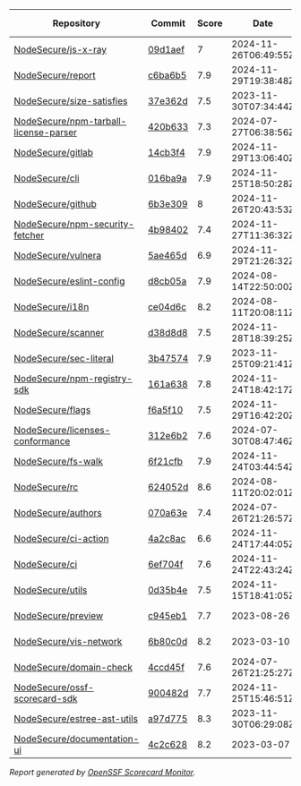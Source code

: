 <!-- OPENSSF-SCORECARD-MONITOR:START -->

| Repository | Commit | Score | Date | Score Delta | Report | StepSecurity |
| -- | -- | -- | -- | -- | -- | -- |
| [NodeSecure/js-x-ray](https://github.com/NodeSecure/js-x-ray) | [09d1aef](https://github.com/NodeSecure/js-x-ray/commit/09d1aef2f8d2338aad575ff099eb3278de5bd20b) | 7 | 2024-11-26T06:49:55Z | 0 / [Details](https://ossf.github.io/scorecard-visualizer/#/projects/github.com/NodeSecure/js-x-ray/compare/09d1aef2f8d2338aad575ff099eb3278de5bd20b/09d1aef2f8d2338aad575ff099eb3278de5bd20b) | [View](https://ossf.github.io/scorecard-visualizer/#/projects/github.com/NodeSecure/js-x-ray/commit/09d1aef2f8d2338aad575ff099eb3278de5bd20b) | [Fix it](https://app.stepsecurity.io/securerepo?repo=NodeSecure/js-x-ray) |
| [NodeSecure/report](https://github.com/NodeSecure/report) | [c6ba6b5](https://github.com/NodeSecure/report/commit/c6ba6b5bbae90e0784ad2531c99b2fad0d803bdc) | 7.9 | 2024-11-29T19:38:48Z | 0.1 / [Details](https://ossf.github.io/scorecard-visualizer/#/projects/github.com/NodeSecure/report/compare/c39251ecacb959550a9b140c5a710dbc6351efa3/c6ba6b5bbae90e0784ad2531c99b2fad0d803bdc) | [View](https://ossf.github.io/scorecard-visualizer/#/projects/github.com/NodeSecure/report/commit/c6ba6b5bbae90e0784ad2531c99b2fad0d803bdc) | [Fix it](https://app.stepsecurity.io/securerepo?repo=NodeSecure/report) |
| [NodeSecure/size-satisfies](https://github.com/NodeSecure/size-satisfies) | [37e362d](https://github.com/NodeSecure/size-satisfies/commit/37e362d756ea07662ee8052320a7d4ec1c097cad) | 7.5 | 2023-11-30T07:34:44Z | 0 / [Details](https://ossf.github.io/scorecard-visualizer/#/projects/github.com/NodeSecure/size-satisfies/compare/37e362d756ea07662ee8052320a7d4ec1c097cad/37e362d756ea07662ee8052320a7d4ec1c097cad) | [View](https://ossf.github.io/scorecard-visualizer/#/projects/github.com/NodeSecure/size-satisfies/commit/37e362d756ea07662ee8052320a7d4ec1c097cad) | [Fix it](https://app.stepsecurity.io/securerepo?repo=NodeSecure/size-satisfies) |
| [NodeSecure/npm-tarball-license-parser](https://github.com/NodeSecure/npm-tarball-license-parser) | [420b633](https://github.com/NodeSecure/npm-tarball-license-parser/commit/420b6331a6f3c07c5f20bb8f58d3394b88007c54) | 7.3 | 2024-07-27T06:38:56Z | 0 / [Details](https://ossf.github.io/scorecard-visualizer/#/projects/github.com/NodeSecure/npm-tarball-license-parser/compare/420b6331a6f3c07c5f20bb8f58d3394b88007c54/420b6331a6f3c07c5f20bb8f58d3394b88007c54) | [View](https://ossf.github.io/scorecard-visualizer/#/projects/github.com/NodeSecure/npm-tarball-license-parser/commit/420b6331a6f3c07c5f20bb8f58d3394b88007c54) | [Fix it](https://app.stepsecurity.io/securerepo?repo=NodeSecure/npm-tarball-license-parser) |
| [NodeSecure/gitlab](https://github.com/NodeSecure/gitlab) | [14cb3f4](https://github.com/NodeSecure/gitlab/commit/14cb3f4af323acbad5fac81a6eeb0b27a2747cdc) | 7.9 | 2024-11-29T13:06:40Z | 0 / [Details](https://ossf.github.io/scorecard-visualizer/#/projects/github.com/NodeSecure/gitlab/compare/14cb3f4af323acbad5fac81a6eeb0b27a2747cdc/14cb3f4af323acbad5fac81a6eeb0b27a2747cdc) | [View](https://ossf.github.io/scorecard-visualizer/#/projects/github.com/NodeSecure/gitlab/commit/14cb3f4af323acbad5fac81a6eeb0b27a2747cdc) | [Fix it](https://app.stepsecurity.io/securerepo?repo=NodeSecure/gitlab) |
| [NodeSecure/cli](https://github.com/NodeSecure/cli) | [016ba9a](https://github.com/NodeSecure/cli/commit/016ba9a9c0e1ecdf8596c7d4e7567ace07bc7c47) | 7.9 | 2024-11-25T18:50:28Z | 0 / [Details](https://ossf.github.io/scorecard-visualizer/#/projects/github.com/NodeSecure/cli/compare/016ba9a9c0e1ecdf8596c7d4e7567ace07bc7c47/016ba9a9c0e1ecdf8596c7d4e7567ace07bc7c47) | [View](https://ossf.github.io/scorecard-visualizer/#/projects/github.com/NodeSecure/cli/commit/016ba9a9c0e1ecdf8596c7d4e7567ace07bc7c47) | [Fix it](https://app.stepsecurity.io/securerepo?repo=NodeSecure/cli) |
| [NodeSecure/github](https://github.com/NodeSecure/github) | [6b3e309](https://github.com/NodeSecure/github/commit/6b3e309c5b89839b278dbcdc79eeab06b5ef5612) | 8 | 2024-11-26T20:43:53Z | 0 / [Details](https://ossf.github.io/scorecard-visualizer/#/projects/github.com/NodeSecure/github/compare/6b3e309c5b89839b278dbcdc79eeab06b5ef5612/6b3e309c5b89839b278dbcdc79eeab06b5ef5612) | [View](https://ossf.github.io/scorecard-visualizer/#/projects/github.com/NodeSecure/github/commit/6b3e309c5b89839b278dbcdc79eeab06b5ef5612) | [Fix it](https://app.stepsecurity.io/securerepo?repo=NodeSecure/github) |
| [NodeSecure/npm-security-fetcher](https://github.com/NodeSecure/npm-security-fetcher) | [4b98402](https://github.com/NodeSecure/npm-security-fetcher/commit/4b9840215ea3925e3aa5702e35c583a4ea97c3bd) | 7.4 | 2024-11-27T11:36:32Z | 0 / [Details](https://ossf.github.io/scorecard-visualizer/#/projects/github.com/NodeSecure/npm-security-fetcher/compare/4b9840215ea3925e3aa5702e35c583a4ea97c3bd/4b9840215ea3925e3aa5702e35c583a4ea97c3bd) | [View](https://ossf.github.io/scorecard-visualizer/#/projects/github.com/NodeSecure/npm-security-fetcher/commit/4b9840215ea3925e3aa5702e35c583a4ea97c3bd) | [Fix it](https://app.stepsecurity.io/securerepo?repo=NodeSecure/npm-security-fetcher) |
| [NodeSecure/vulnera](https://github.com/NodeSecure/vulnera) | [5ae465d](https://github.com/NodeSecure/vulnera/commit/5ae465d67395a16a7d206378502150e19d250ade) | 6.9 | 2024-11-29T21:26:32Z | 0 / [Details](https://ossf.github.io/scorecard-visualizer/#/projects/github.com/NodeSecure/vulnera/compare/5ae465d67395a16a7d206378502150e19d250ade/5ae465d67395a16a7d206378502150e19d250ade) | [View](https://ossf.github.io/scorecard-visualizer/#/projects/github.com/NodeSecure/vulnera/commit/5ae465d67395a16a7d206378502150e19d250ade) | [Fix it](https://app.stepsecurity.io/securerepo?repo=NodeSecure/vulnera) |
| [NodeSecure/eslint-config](https://github.com/NodeSecure/eslint-config) | [d8cb05a](https://github.com/NodeSecure/eslint-config/commit/d8cb05aad74fa6cdff4daa82aab30d1f1a196891) | 7.9 | 2024-08-14T22:50:00Z | 0 / [Details](https://ossf.github.io/scorecard-visualizer/#/projects/github.com/NodeSecure/eslint-config/compare/d8cb05aad74fa6cdff4daa82aab30d1f1a196891/d8cb05aad74fa6cdff4daa82aab30d1f1a196891) | [View](https://ossf.github.io/scorecard-visualizer/#/projects/github.com/NodeSecure/eslint-config/commit/d8cb05aad74fa6cdff4daa82aab30d1f1a196891) | [Fix it](https://app.stepsecurity.io/securerepo?repo=NodeSecure/eslint-config) |
| [NodeSecure/i18n](https://github.com/NodeSecure/i18n) | [ce04d6c](https://github.com/NodeSecure/i18n/commit/ce04d6cb61ef6cbec3be87a29323fa4d1ea81eb3) | 8.2 | 2024-08-11T20:08:11Z | 0 / [Details](https://ossf.github.io/scorecard-visualizer/#/projects/github.com/NodeSecure/i18n/compare/ce04d6cb61ef6cbec3be87a29323fa4d1ea81eb3/ce04d6cb61ef6cbec3be87a29323fa4d1ea81eb3) | [View](https://ossf.github.io/scorecard-visualizer/#/projects/github.com/NodeSecure/i18n/commit/ce04d6cb61ef6cbec3be87a29323fa4d1ea81eb3) | [Fix it](https://app.stepsecurity.io/securerepo?repo=NodeSecure/i18n) |
| [NodeSecure/scanner](https://github.com/NodeSecure/scanner) | [d38d8d8](https://github.com/NodeSecure/scanner/commit/d38d8d8089d1259d2a81e1f561bad404858bb68e) | 7.5 | 2024-11-28T18:39:25Z | -0.1 / [Details](https://ossf.github.io/scorecard-visualizer/#/projects/github.com/NodeSecure/scanner/compare/d38d8d8089d1259d2a81e1f561bad404858bb68e/d38d8d8089d1259d2a81e1f561bad404858bb68e) | [View](https://ossf.github.io/scorecard-visualizer/#/projects/github.com/NodeSecure/scanner/commit/d38d8d8089d1259d2a81e1f561bad404858bb68e) | [Fix it](https://app.stepsecurity.io/securerepo?repo=NodeSecure/scanner) |
| [NodeSecure/sec-literal](https://github.com/NodeSecure/sec-literal) | [3b47574](https://github.com/NodeSecure/sec-literal/commit/3b475747f5c3891946c40d9ad4e8096500e1a206) | 7.9 | 2023-11-25T09:21:41Z | 0 / [Details](https://ossf.github.io/scorecard-visualizer/#/projects/github.com/NodeSecure/sec-literal/compare/3b475747f5c3891946c40d9ad4e8096500e1a206/3b475747f5c3891946c40d9ad4e8096500e1a206) | [View](https://ossf.github.io/scorecard-visualizer/#/projects/github.com/NodeSecure/sec-literal/commit/3b475747f5c3891946c40d9ad4e8096500e1a206) | [Fix it](https://app.stepsecurity.io/securerepo?repo=NodeSecure/sec-literal) |
| [NodeSecure/npm-registry-sdk](https://github.com/NodeSecure/npm-registry-sdk) | [161a638](https://github.com/NodeSecure/npm-registry-sdk/commit/161a638e028ce99bc5facf307c02a3fcdbb3eb4c) | 7.8 | 2024-11-24T18:42:17Z | 0 / [Details](https://ossf.github.io/scorecard-visualizer/#/projects/github.com/NodeSecure/npm-registry-sdk/compare/161a638e028ce99bc5facf307c02a3fcdbb3eb4c/161a638e028ce99bc5facf307c02a3fcdbb3eb4c) | [View](https://ossf.github.io/scorecard-visualizer/#/projects/github.com/NodeSecure/npm-registry-sdk/commit/161a638e028ce99bc5facf307c02a3fcdbb3eb4c) | [Fix it](https://app.stepsecurity.io/securerepo?repo=NodeSecure/npm-registry-sdk) |
| [NodeSecure/flags](https://github.com/NodeSecure/flags) | [f6a5f10](https://github.com/NodeSecure/flags/commit/f6a5f107dcbe1f21c67986c73db243fdd1dc662f) | 7.5 | 2024-11-29T16:42:20Z | 0 / [Details](https://ossf.github.io/scorecard-visualizer/#/projects/github.com/NodeSecure/flags/compare/f6a5f107dcbe1f21c67986c73db243fdd1dc662f/f6a5f107dcbe1f21c67986c73db243fdd1dc662f) | [View](https://ossf.github.io/scorecard-visualizer/#/projects/github.com/NodeSecure/flags/commit/f6a5f107dcbe1f21c67986c73db243fdd1dc662f) | [Fix it](https://app.stepsecurity.io/securerepo?repo=NodeSecure/flags) |
| [NodeSecure/licenses-conformance](https://github.com/NodeSecure/licenses-conformance) | [312e6b2](https://github.com/NodeSecure/licenses-conformance/commit/312e6b29f729dda7ac6d16a056d0f5c4bc8c1361) | 7.6 | 2024-07-30T08:47:46Z | 0 / [Details](https://ossf.github.io/scorecard-visualizer/#/projects/github.com/NodeSecure/licenses-conformance/compare/3f14f46ea080f622525c6f685abdab3f3f164813/312e6b29f729dda7ac6d16a056d0f5c4bc8c1361) | [View](https://ossf.github.io/scorecard-visualizer/#/projects/github.com/NodeSecure/licenses-conformance/commit/312e6b29f729dda7ac6d16a056d0f5c4bc8c1361) | [Fix it](https://app.stepsecurity.io/securerepo?repo=NodeSecure/licenses-conformance) |
| [NodeSecure/fs-walk](https://github.com/NodeSecure/fs-walk) | [6f21cfb](https://github.com/NodeSecure/fs-walk/commit/6f21cfbc955738b6a29b5448a4b68785e75e8f1e) | 7.9 | 2024-11-24T03:44:54Z | 0 / [Details](https://ossf.github.io/scorecard-visualizer/#/projects/github.com/NodeSecure/fs-walk/compare/6f21cfbc955738b6a29b5448a4b68785e75e8f1e/6f21cfbc955738b6a29b5448a4b68785e75e8f1e) | [View](https://ossf.github.io/scorecard-visualizer/#/projects/github.com/NodeSecure/fs-walk/commit/6f21cfbc955738b6a29b5448a4b68785e75e8f1e) | [Fix it](https://app.stepsecurity.io/securerepo?repo=NodeSecure/fs-walk) |
| [NodeSecure/rc](https://github.com/NodeSecure/rc) | [624052d](https://github.com/NodeSecure/rc/commit/624052d6073531f08d0e41fe2fd8553af49cb15e) | 8.6 | 2024-08-11T20:02:01Z | 0 / [Details](https://ossf.github.io/scorecard-visualizer/#/projects/github.com/NodeSecure/rc/compare/e16f5913d001f39eec5cc6c75514a03532b6d4c7/624052d6073531f08d0e41fe2fd8553af49cb15e) | [View](https://ossf.github.io/scorecard-visualizer/#/projects/github.com/NodeSecure/rc/commit/624052d6073531f08d0e41fe2fd8553af49cb15e) | [Fix it](https://app.stepsecurity.io/securerepo?repo=NodeSecure/rc) |
| [NodeSecure/authors](https://github.com/NodeSecure/authors) | [070a63e](https://github.com/NodeSecure/authors/commit/070a63e3fab151f9d38a2c13e76cfa69c01b1bf3) | 7.4 | 2024-07-26T21:26:57Z | 0 / [Details](https://ossf.github.io/scorecard-visualizer/#/projects/github.com/NodeSecure/authors/compare/070a63e3fab151f9d38a2c13e76cfa69c01b1bf3/070a63e3fab151f9d38a2c13e76cfa69c01b1bf3) | [View](https://ossf.github.io/scorecard-visualizer/#/projects/github.com/NodeSecure/authors/commit/070a63e3fab151f9d38a2c13e76cfa69c01b1bf3) | [Fix it](https://app.stepsecurity.io/securerepo?repo=NodeSecure/authors) |
| [NodeSecure/ci-action](https://github.com/NodeSecure/ci-action) | [4a2c8ac](https://github.com/NodeSecure/ci-action/commit/4a2c8acd72a6f8bb3817755a7286de3f13170a27) | 6.6 | 2024-11-24T17:44:05Z | 0 / [Details](https://ossf.github.io/scorecard-visualizer/#/projects/github.com/NodeSecure/ci-action/compare/4a2c8acd72a6f8bb3817755a7286de3f13170a27/4a2c8acd72a6f8bb3817755a7286de3f13170a27) | [View](https://ossf.github.io/scorecard-visualizer/#/projects/github.com/NodeSecure/ci-action/commit/4a2c8acd72a6f8bb3817755a7286de3f13170a27) | [Fix it](https://app.stepsecurity.io/securerepo?repo=NodeSecure/ci-action) |
| [NodeSecure/ci](https://github.com/NodeSecure/ci) | [6ef704f](https://github.com/NodeSecure/ci/commit/6ef704f54fb5d7c33bf66056eae480242901b96e) | 7.6 | 2024-11-24T22:43:24Z | 0 / [Details](https://ossf.github.io/scorecard-visualizer/#/projects/github.com/NodeSecure/ci/compare/6ef704f54fb5d7c33bf66056eae480242901b96e/6ef704f54fb5d7c33bf66056eae480242901b96e) | [View](https://ossf.github.io/scorecard-visualizer/#/projects/github.com/NodeSecure/ci/commit/6ef704f54fb5d7c33bf66056eae480242901b96e) | [Fix it](https://app.stepsecurity.io/securerepo?repo=NodeSecure/ci) |
| [NodeSecure/utils](https://github.com/NodeSecure/utils) | [0d35b4e](https://github.com/NodeSecure/utils/commit/0d35b4e47068158335f43b99297fddbf55cf2d3e) | 7.5 | 2024-11-15T18:41:05Z | 0 / [Details](https://ossf.github.io/scorecard-visualizer/#/projects/github.com/NodeSecure/utils/compare/0d35b4e47068158335f43b99297fddbf55cf2d3e/0d35b4e47068158335f43b99297fddbf55cf2d3e) | [View](https://ossf.github.io/scorecard-visualizer/#/projects/github.com/NodeSecure/utils/commit/0d35b4e47068158335f43b99297fddbf55cf2d3e) | [Fix it](https://app.stepsecurity.io/securerepo?repo=NodeSecure/utils) |
| [NodeSecure/preview](https://github.com/NodeSecure/preview) | [c945eb1](https://github.com/NodeSecure/preview/commit/c945eb1a0af71512061b7be8314ee38a939cd524) | 7.7 | 2023-08-26 | 0 / [Details](https://ossf.github.io/scorecard-visualizer/#/projects/github.com/NodeSecure/preview/compare/c945eb1a0af71512061b7be8314ee38a939cd524/c945eb1a0af71512061b7be8314ee38a939cd524) | [View](https://ossf.github.io/scorecard-visualizer/#/projects/github.com/NodeSecure/preview/commit/c945eb1a0af71512061b7be8314ee38a939cd524) | [Fix it](https://app.stepsecurity.io/securerepo?repo=NodeSecure/preview) |
| [NodeSecure/vis-network](https://github.com/NodeSecure/vis-network) | [6b80c0d](https://github.com/NodeSecure/vis-network/commit/6b80c0db98cd2d08be6de39fb5c97298376a86c0) | 8.2 | 2023-03-10 | 0 / [Details](https://ossf.github.io/scorecard-visualizer/#/projects/github.com/NodeSecure/vis-network/compare/6b80c0db98cd2d08be6de39fb5c97298376a86c0/6b80c0db98cd2d08be6de39fb5c97298376a86c0) | [View](https://ossf.github.io/scorecard-visualizer/#/projects/github.com/NodeSecure/vis-network/commit/6b80c0db98cd2d08be6de39fb5c97298376a86c0) | [Fix it](https://app.stepsecurity.io/securerepo?repo=NodeSecure/vis-network) |
| [NodeSecure/domain-check](https://github.com/NodeSecure/domain-check) | [4ccd45f](https://github.com/NodeSecure/domain-check/commit/4ccd45f37ad37a6078211683f4dacacd2bbbe489) | 7.6 | 2024-07-26T21:25:27Z | 0 / [Details](https://ossf.github.io/scorecard-visualizer/#/projects/github.com/NodeSecure/domain-check/compare/4ccd45f37ad37a6078211683f4dacacd2bbbe489/4ccd45f37ad37a6078211683f4dacacd2bbbe489) | [View](https://ossf.github.io/scorecard-visualizer/#/projects/github.com/NodeSecure/domain-check/commit/4ccd45f37ad37a6078211683f4dacacd2bbbe489) | [Fix it](https://app.stepsecurity.io/securerepo?repo=NodeSecure/domain-check) |
| [NodeSecure/ossf-scorecard-sdk](https://github.com/NodeSecure/ossf-scorecard-sdk) | [900482d](https://github.com/NodeSecure/ossf-scorecard-sdk/commit/900482d758646a910194bfb503be9b43a26ae1e2) | 7.7 | 2024-11-25T15:46:51Z | 0 / [Details](https://ossf.github.io/scorecard-visualizer/#/projects/github.com/NodeSecure/ossf-scorecard-sdk/compare/900482d758646a910194bfb503be9b43a26ae1e2/900482d758646a910194bfb503be9b43a26ae1e2) | [View](https://ossf.github.io/scorecard-visualizer/#/projects/github.com/NodeSecure/ossf-scorecard-sdk/commit/900482d758646a910194bfb503be9b43a26ae1e2) | [Fix it](https://app.stepsecurity.io/securerepo?repo=NodeSecure/ossf-scorecard-sdk) |
| [NodeSecure/estree-ast-utils](https://github.com/NodeSecure/estree-ast-utils) | [a97d775](https://github.com/NodeSecure/estree-ast-utils/commit/a97d775ec2a12e1c8f8b22e5177c55ad5ec157cb) | 8.3 | 2023-11-30T06:29:08Z | 0 / [Details](https://ossf.github.io/scorecard-visualizer/#/projects/github.com/NodeSecure/estree-ast-utils/compare/a97d775ec2a12e1c8f8b22e5177c55ad5ec157cb/a97d775ec2a12e1c8f8b22e5177c55ad5ec157cb) | [View](https://ossf.github.io/scorecard-visualizer/#/projects/github.com/NodeSecure/estree-ast-utils/commit/a97d775ec2a12e1c8f8b22e5177c55ad5ec157cb) | [Fix it](https://app.stepsecurity.io/securerepo?repo=NodeSecure/estree-ast-utils) |
| [NodeSecure/documentation-ui](https://github.com/NodeSecure/documentation-ui) | [4c2c628](https://github.com/NodeSecure/documentation-ui/commit/4c2c62809956190a0cf9583442271546ee4f331c) | 8.2 | 2023-03-07 | 0 / [Details](https://ossf.github.io/scorecard-visualizer/#/projects/github.com/NodeSecure/documentation-ui/compare/4c2c62809956190a0cf9583442271546ee4f331c/4c2c62809956190a0cf9583442271546ee4f331c) | [View](https://ossf.github.io/scorecard-visualizer/#/projects/github.com/NodeSecure/documentation-ui/commit/4c2c62809956190a0cf9583442271546ee4f331c) | [Fix it](https://app.stepsecurity.io/securerepo?repo=NodeSecure/documentation-ui) |

_Report generated by [OpenSSF Scorecard Monitor](https://github.com/ossf/scorecard-monitor)._

<!-- OPENSSF-SCORECARD-MONITOR:END -->